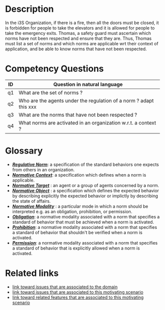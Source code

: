 # Description

In the i3S Organization, if there is a fire, then all the doors must be closed, it is forbidden for people to take the elevators and it is allowed for people to take the emergency exits. Thomas, a safety guard must ascertain which norms have not been respected and ensure that they are. Thus, Thomas must list a set of norms and which norms are applicable wrt their context of application, and be able to know norms that have not been respected. 

# Competency Questions

| ID | Question in natural language |
|---|---|
| q1 | What are the set of norms ?|
| q2 | Who are the agents under the regulation of a norm ? adapt this xxx|
| q3 | What are the norms that have not been respected ? |
| q4 | What norms are activated in an organization w.r.t. a context ? |


# Glossary

* [**_Regulative Norm_**](https://purl.org/hmas/regulation#Norm): a specification of the standard behaviors one expects from others in an organization. 
* [**_Normative Context_**](https://purl.org/hmas/regulation#NormativeContext):  a specification which defines when a norm is applicable. 
* [**_Normative Target_**](https://purl.org/hmas/regulation#NormativeTarget) :  an agent or a group of agents concerned by a norm. 
* [**_Normative Object_**](https://purl.org/hmas/regulation#NormativeObject) :  a specification which defines the expected behavior by describing explicitly the expected behavior or implictly by describing the state of affairs. 
* [**_Normative Modality_**](https://purl.org/hmas/regulation#NormativeModality) :  a particular mode in which a norm should be interpreted e.g. as an obligation, prohibition, or permission.
* [**_Obligation_**](https://purl.org/hmas/regulation#Obligation):  a normative modality associated with a norm  that specifies a standard of behavior that must be achieved when a norm is activated. 
* [**_Prohibition_**](https://purl.org/hmas/regulation#Prohibition):  a normative modality associated with a norm  that specifies a standard of behavior that shouldn't be verified when a norm is activated.
* [**_Permission_**](https://purl.org/hmas/regulation#Permission):  a normative modality associated with a norm  that specifies a standard of behavior that is explicitly allowed when a norm is activated.


# Related links

* [link toward issues that are associated to the domain](https://github.com/HyperAgents/ns.hyperagents.org/issues?q=manufacturing+environment)
* [link toward issues that are associated to this motivating scenario](https://github.com/HyperAgents/ns.hyperagents.org/issues?q=safety+rules)
* [link toward related features that are associated to this motivating scenario](https://github.com/HyperAgents/ns.hyperagents.org/issues?q=norm)
